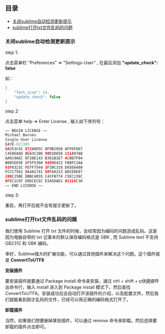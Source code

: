 ## 目录

- [关闭sublime自动检测更新提示](#关闭sublime自动检测更新提示)
- [sublime打开txt文件乱码的问题](#sublime打开txt文件乱码的问题)




### 关闭sublime自动检测更新提示

step 1: 

点击菜单栏 "Preferences" => "Settings-User" , 在最后添加 **"update_check": false**

如：

```Java
{
	"font_size": 14,
	"update_check": false
}
```

step 2:

点击菜单 help => Enter License , 输入如下序列号：

```Java
—– BEGIN LICENSE —–
Michael Barnes
Single User License
EA7E-821385
8A353C41 872A0D5C DF9B2950 AFF6F667
C458EA6D 8EA3C286 98D1D650 131A97AB
AA919AEC EF20E143 B361B1E7 4C8B7F04
B085E65E 2F5F5360 8489D422 FB8FC1AA
93F6323C FD7F7544 3F39C318 D95E6480
FCCC7561 8A4A1741 68FA4223 ADCEDE07
200C25BE DBBC4855 C4CFB774 C5EC138C
0FEC1CEF D9DCECEC D3A5DAD1 01316C36
—— END LICENSE ——
```

step 3:

重启，再打开后就不会有提示更新了。

### sublime打开txt文件乱码的问题

我们使用 Sublime 打开 txt 文件的时候，会经常因为编码的问题造成乱码。这是因为电脑自带的 txt 记事本的默认保存编码格式是 GBK , 而 Sublime text 不支持 GB2312 和 GBK 编码。

幸好，Sublime强大的扩展功能，可以通过其他插件来解决这个问题。这个插件就是 **ConvertToUTF8**

**安装插件**

要安装插件就要通过 Package install 命令来安装，通过 ctrl + shift + p快捷键呼出命令行，输入 install 进入到 Package install 模式下，然后查找 ConvertToUTF8。安装成功后会自动打开该插件的介绍，以及配置文件。然后我们就能看到刚才乱码的文件，已经可以用正确的编码格式打开了。

**卸载插件**

当然，如果我们想要删掉某些插件，可以通过 remove 命令来卸载。然后选择要卸载的插件点击即可。
